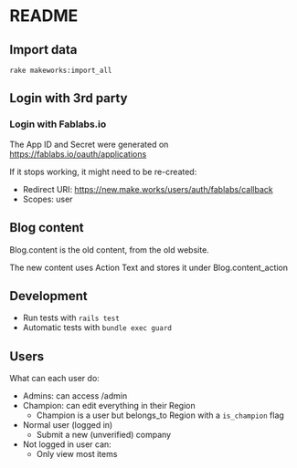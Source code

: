 # README

## Import data

`rake makeworks:import_all`

## Login with 3rd party

### Login with Fablabs.io

The App ID and Secret were generated on https://fablabs.io/oauth/applications

If it stops working, it might need to be re-created:
* Redirect URI: https://new.make.works/users/auth/fablabs/callback
* Scopes: user


## Blog content

Blog.content is the old content, from the old website.

The new content uses Action Text and stores it under Blog.content_action


## Development

* Run tests with `rails test`
* Automatic tests with `bundle exec guard`


## Users

What can each user do:
- Admins: can access /admin
- Champion: can edit everything in their Region
    - Champion is a user but belongs_to Region with a `is_champion` flag
- Normal user (logged in)
    - Submit a new (unverified) company
- Not logged in user can:
    - Only view most items

